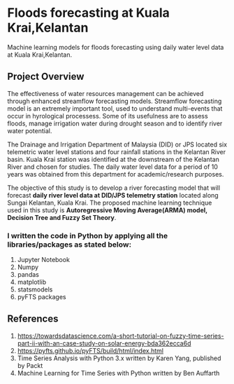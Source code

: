 # Floods forecasting at Kuala Krai,Kelantan
Machine learning models for floods forecasting using daily water level data at Kuala Krai,Kelantan.

## Project Overview
The effectiveness of water resources management can be achieved through enhanced streamflow forecasting models. Streamflow forecasting model is an extremely important tool, used to understand multi-events that occur in hyrological processess. Some of its usefulness are to assess floods, manage irrigation water during drought season and  to identify river water potential.
  
The Drainage and Irrigation Department of Malaysia (DID) or JPS located six telemetric water level stations and four rainfall stations in the Kelantan River basin. Kuala Krai station was identified at the downstream of the Kelantan River and chosen for studies. The daily water level data for a period of 10 years was obtained from this department for academic/research purposes.  

The objective of this study is to develop a river forecasting model that will forecast **daily river level data at DID/JPS telemetry station** located along Sungai Kelantan, Kuala Krai. The proposed machine learning technique used in this study is **Autoregressive Moving Average(ARMA) model, Decision Tree and Fuzzy Set Theory**.

### I written the code in Python by applying all the libraries/packages as stated below:
1. Jupyter Notebook
2. Numpy
3. pandas
4. matplotlib
5. statsmodels
6. pyFTS packages

## References
1. https://towardsdatascience.com/a-short-tutorial-on-fuzzy-time-series-part-ii-with-an-case-study-on-solar-energy-bda362ecca6d
2. https://pyfts.github.io/pyFTS/build/html/index.html
3. Time Series Analysis with Python 3.x written by Karen Yang, published by Packt
4. Machine Learning for Time Series with Python written by Ben Auffarth
